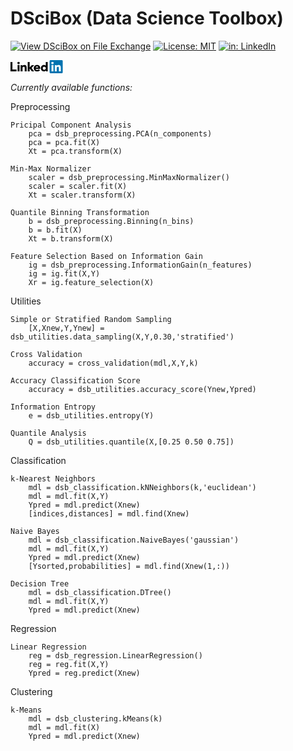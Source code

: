 # DSciBox (Data Science Toolbox)

[![View DSciBox on File Exchange](https://www.mathworks.com/matlabcentral/images/matlab-file-exchange.svg)](https://www.mathworks.com/matlabcentral/fileexchange/77067-dscibox)
[![License: MIT](https://img.shields.io/badge/License-MIT-yellow.svg)](https://github.com/ferreirad08/DSciBox/blob/master/LICENSE)
[![in: LinkedIn](https://img.shields.io/badge/LinkedIn-%230077B5.svg?&logo=linkedin&logoColor=white)](https://www.linkedin.com/in/david-f-3a918ba5)

<svg xmlns="http://www.w3.org/2000/svg" viewBox="0 0 84 21" data-supported-dps="84x21" width="84" height="21" focusable="false">
  <g class="inbug" fill="none" fill-rule="evenodd">
    <path d="M82.042 0H64.146c-.856 0-1.583.677-1.583 1.511v17.977c0 .835.727 1.512 1.583 1.512h17.896c.857 0 1.52-.677 1.52-1.512V1.511C83.563.677 82.9 0 82.043 0" class="bug-text-color" fill="#FFF"></path>
    <path d="M82.042 0H64.146c-.856 0-1.583.677-1.583 1.511v17.977c0 .835.727 1.512 1.583 1.512h17.896c.857 0 1.52-.677 1.52-1.512V1.511C83.563.677 82.9 0 82.043 0zM70.875 7.875h2.844v1.429c.41-.822 1.46-1.56 3.038-1.56 3.025 0 3.743 1.635 3.743 4.636v5.557h-3.063v-4.874c0-1.709-.41-2.672-1.452-2.672-1.446 0-2.048 1.039-2.048 2.672v4.874h-3.062V7.876zm-5.25 10.063h3.063V7.874h-3.063v10.063zm3.5-13.344a1.969 1.969 0 11-3.938 0 1.969 1.969 0 013.938 0z" class="background" fill="#0073B0"></path>
  </g>
  <g class="linkedin-text">
    <path d="M59.5 17.938h-2.625v-1.532c-.478.727-1.87 1.663-3.281 1.663-2.99 0-4.944-1.892-4.944-4.944 0-2.803 1.641-5.381 4.506-5.381 1.287 0 2.576.25 3.282 1.225V3.063H59.5v14.874zm-5.578-7.482c-1.557 0-2.34.935-2.34 2.45 0 1.516.783 2.494 2.34 2.494s2.56-.978 2.56-2.494c0-1.515-1.003-2.45-2.56-2.45zM47.25 16.242c-.997 1.267-2.994 1.827-4.922 1.827-3.114 0-5.053-2.164-5.053-5.381 0-3.218 2.319-4.944 5.49-4.944 2.626 0 4.835 1.845 4.835 5.381 0 .547-.088.875-.088.875H40.25l.049.293c.174.964 1.208 1.457 2.412 1.457 1.017 0 1.778-.443 2.297-1.148l2.242 1.64zm-2.734-4.43c.02-1.038-.814-1.88-1.935-1.88-1.37 0-2.248.905-2.331 1.88h4.266z"></path>
    <path d="M27.563 3.063h3.062v8.75l3.5-3.938h3.828l-4.266 4.594 4.102 5.469h-3.664l-3.5-4.813v4.813h-3.063zM16.188 7.875h2.625v1.477c.414-.79 1.766-1.608 3.28-1.608 3.156 0 3.72 1.862 3.72 4.56v5.633H22.75v-4.976c0-1.162.067-2.548-1.531-2.548-1.619 0-1.969 1.24-1.969 2.548v4.976h-3.063V7.876zM12.906 2.68c1.012 0 1.914.903 1.914 1.914 0 1.01-.902 1.914-1.914 1.914-1.01 0-1.914-.903-1.914-1.914s.904-1.914 1.914-1.914zm-1.531 15.258h3.063V7.874h-3.063v10.063zM0 3.063h3.063v11.812h6.562v3.063H0z"></path>
  </g>
</svg>

*Currently available functions:*

Preprocessing
        
    Pricipal Component Analysis
        pca = dsb_preprocessing.PCA(n_components)
        pca = pca.fit(X)
        Xt = pca.transform(X)
    
    Min-Max Normalizer
        scaler = dsb_preprocessing.MinMaxNormalizer()
        scaler = scaler.fit(X)
        Xt = scaler.transform(X)
    
    Quantile Binning Transformation
        b = dsb_preprocessing.Binning(n_bins)
        b = b.fit(X)
        Xt = b.transform(X)
    
    Feature Selection Based on Information Gain
        ig = dsb_preprocessing.InformationGain(n_features)
        ig = ig.fit(X,Y)
        Xr = ig.feature_selection(X)

Utilities

    Simple or Stratified Random Sampling
        [X,Xnew,Y,Ynew] = dsb_utilities.data_sampling(X,Y,0.30,'stratified')
    
    Cross Validation
        accuracy = cross_validation(mdl,X,Y,k)

    Accuracy Classification Score
        accuracy = dsb_utilities.accuracy_score(Ynew,Ypred)

    Information Entropy
        e = dsb_utilities.entropy(Y)

    Quantile Analysis
        Q = dsb_utilities.quantile(X,[0.25 0.50 0.75])
        
Classification

    k-Nearest Neighbors
        mdl = dsb_classification.kNNeighbors(k,'euclidean')
        mdl = mdl.fit(X,Y)
        Ypred = mdl.predict(Xnew)
        [indices,distances] = mdl.find(Xnew)

    Naive Bayes
        mdl = dsb_classification.NaiveBayes('gaussian')
        mdl = mdl.fit(X,Y)
        Ypred = mdl.predict(Xnew)
        [Ysorted,probabilities] = mdl.find(Xnew(1,:))

    Decision Tree
        mdl = dsb_classification.DTree()
        mdl = mdl.fit(X,Y)
        Ypred = mdl.predict(Xnew)

Regression

    Linear Regression
        reg = dsb_regression.LinearRegression()
        reg = reg.fit(X,Y)
        Ypred = reg.predict(Xnew)
        
Clustering

    k-Means
        mdl = dsb_clustering.kMeans(k)
        mdl = mdl.fit(X)
        Ypred = mdl.predict(Xnew)
